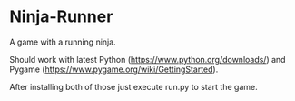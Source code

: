 Ninja-Runner
============

A game with a running ninja.

Should work with latest Python (https://www.python.org/downloads/) and Pygame 
(https://www.pygame.org/wiki/GettingStarted).

After installing both of those just execute run.py to start the game.
